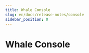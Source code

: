 ```yaml
---
title: Whale Console
slug: en/docs/release-notes/console
sidebar_position: 0
---
```



# Whale Console

